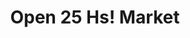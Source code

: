---
title: "Open 25 Hs! Market"
url: /ciudad-autonoma-de-buenos-aires/open-25-hs-market-avenida-juramento/
shop: Lebensmittel
---